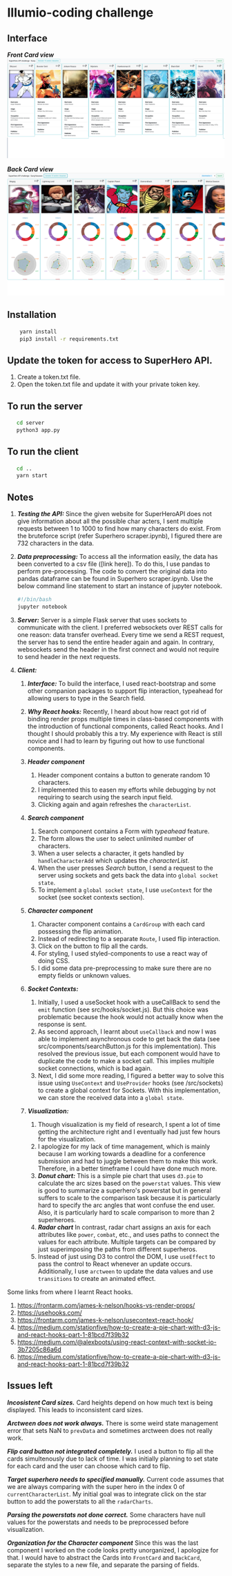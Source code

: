 # Illumio-coding challenge

## Interface 

***Front Card view***
![Image description](figures/interface-final-front.png)

***Back Card view***
![Image description](figures/interface-final-back.png)


## Installation

``` bash
    yarn install
    pip3 install -r requirements.txt
```

## Update the token for access to SuperHero API.

1. Create a token.txt file.
2. Open the token.txt file and update it with your private token key.

## To run the server

``` bash
   cd server
   python3 app.py
```

## To run the client

``` bash
   cd ..
   yarn start
```

## Notes

1. ***Testing the API:*** Since the given website for SuperHeroAPI does not give
   information about all the possible char acters, I sent multiple requests
   between 1 to 1000 to find how many characters do exist. From the bruteforce
   script (refer Superhero scraper.ipynb), I figured there are 732 characters in
   the data.

2. ***Data preprocessing:*** To access all the information easily, the data has
   been converted to a csv file ([link here]). To do this, I use pandas to
   perform pre-processing. The code to convert the original data into pandas
   dataframe can be found in Superhero scraper.ipynb. Use the below command line
   statement to start an instance of jupyter notebook.

   ``` bash
   #!/bin/bash
   jupyter notebook
   ```

3. ***Server:*** Server is a simple Flask server that uses sockets to
   communicate with the client. I preferred websockets over REST calls for one
   reason: data transfer overhead. Every time we send a REST request, the server
   has to send the entire header again and again. In contrary, websockets send
   the header in the first connect and would not require to send header in the
   next requests.

4. ***Client:***
   1. ***Interface:***  To build the interface, I used react-bootstrap and some
      other companion packages to support flip interaction, typeahead for
      allowing users to type in the Search field. 

   1. ***Why React hooks:*** Recently, I heard about how react got rid of
      binding render props multiple times in class-based components with the
      introduction of functional components, called React hooks. And I thought I
      should probably this a try. My experience with React is still novice and I
      had to learn by figuring out how to use functional components.

   2. ***Header component***
      1. Header component contains a button to generate random 10 characters.
      2. I implemented this to easen my efforts while debugging by not requiring
         to search using the search input field.
      3. Clicking again and again refreshes the `characterList`.

   3. ***Search component*** 
      1. Search component contains a Form with *typeahead* feature.
      2. The form allows the user to select unlimited number of characters.
      3. When a user selects a character, it gets handled by
         `handleCharacterAdd` which updates the *characterList*.
      4. When the user presses *Search* button, I send a request to the server
         using sockets and gets back the data into `global socket state`.
      5. To implement a `global socket state`, I use `useContext` for the socket
         (see socket contexts section).

   4. ***Character component***
      1. Character component contains a `CardGroup` with each card possessing
         the flip animation.
      2. Instead of redirecting to a separate `Route`, I used flip interaction.
      3. Click on the button to flip all the cards.
      4. For styling, I used styled-components to use a react way of doing CSS.
      5. I did some data pre-preprocessing to make sure there are no empty
         fields or unknown values. 

   5. ***Socket Contexts:*** 
      1. Initially, I used a useSocket hook with a useCallBack to send the
         `emit` function (see src/hooks/socket.js). But this choice was problematic
         because the hook would not actually know when the response is sent. 
      2. As second approach, I learnt about `useCallback` and now I was able to
         implement asynchronous code to get back the data (see
         src/components/searchButton.js for this implementation). This resolved the
         previous issue, but each component would have to duplicate the code to
         make a socket call. This implies multiple socket connections, which is
         bad again.
      3. Next, I did some more reading, I figured a better way to solve this
         issue using `UseContext` and `UseProvider` hooks (see /src/sockets) to
         create a global context for Sockets. With this implementation, we can
         store the received data into a `global state`.

   6. ***Visualization:***
      1. Though visualization is my field of research, I spent a lot of time
         getting the architecture right and I eventually had just few hours for
         the visualization.
      2. I apologize for my lack of time management, which is mainly because I
         am working towards a deadline for a conference submission and had to
         juggle between them to make this work. Therefore, in a better timeframe
         I could have done much more. 
      3. ***Donut chart:*** This is a simple pie chart that uses `d3.pie` to
         calculate the arc sizes based on the `powerstat` values. This view is
         good to summarize a superhero's powerstat but in general suffers to
         scale to the comparison task because it is particularly hard to specify
         the arc angles that wont confuse the end user. Also, it is particularly
         hard to scale comparison to more than 2 superheroes.
      4. ***Radar chart*** In contrast, radar chart assigns an axis for each
         attributes like `power`, `combat`, etc., and uses paths to connect the
         values for each attribute. Multiple targets can be compared by just
         superimposing the paths from different superheros.
      5. Instead of just using D3 to control the DOM, I use `useEffect` to pass
         the control to React whenever an update occurs. Additionally, I use
         `arctween` to update the data values and use `transitions` to create an
         animated effect.

Some links from where I learnt React hooks.

1. <https://frontarm.com/james-k-nelson/hooks-vs-render-props/>
2. <https://usehooks.com/>
3. <https://frontarm.com/james-k-nelson/usecontext-react-hook/>
4. <https://medium.com/stationfive/how-to-create-a-pie-chart-with-d3-js-and-react-hooks-part-1-81bcd7f39b32>
5. <https://medium.com/@alexboots/using-react-context-with-socket-io-3b7205c86a6d>
6. <https://medium.com/stationfive/how-to-create-a-pie-chart-with-d3-js-and-react-hooks-part-1-81bcd7f39b32>

## Issues left

***Incosistent Card sizes.***
Card heights depend on how much text is being displayed. This leads to inconsistent card sizes. 

***Arctween does not work always.*** There is some weird state management error
that sets NaN to `prevData` and sometimes arctween does not really work. 

***Flip card button not integrated completely.*** I used a button to flip all
the cards simultenously due to lack of time. I was initially planning to set
state for each card and the user can choose which card to flip. 

***Target superhero needs to specified manually.*** Current code assumes that we
are always comparing with the super hero in the index 0 of
`currentCharacterList`. My initial goal was to integrate click on the star
button to add the powerstats to all the `radarCharts`.

***Parsing the powerstats not done correct.*** Some characters have null values
for the powerstats and needs to be preprocessed before visualization. 

***Organization for the Character component*** Since this was the last component
I worked on the code looks pretty unorganized, I apologize for that. I would
have to abstract the Cards into `FrontCard` and `BackCard`, separate the styles
to a new file, and separate the parsing of fields. 